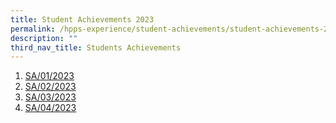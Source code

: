 ```yaml
---
title: Student Achievements 2023
permalink: /hpps-experience/student-achievements/student-achievements-2023/
description: ""
third_nav_title: Students Achievements
---
```

1. [SA/01/2023](/files/SA_01_2023.pdf)  
2. [SA/02/2023](/files/SA-02-23.pdf)
3. [SA/03/2023](/files/SA-03-23_Mar%2023%20Stds%20Achievemt.pdf)
4. [SA/04/2023](/files/sa-04-23.pdf)